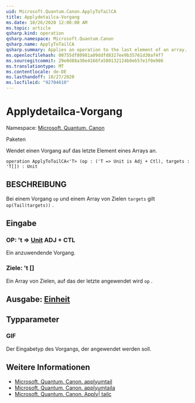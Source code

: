 ```yaml
---
uid: Microsoft.Quantum.Canon.ApplyToTailCA
title: Applydetailca-Vorgang
ms.date: 10/26/2020 12:00:00 AM
ms.topic: article
qsharp.kind: operation
qsharp.namespace: Microsoft.Quantum.Canon
qsharp.name: ApplyToTailCA
qsharp.summary: Applies an operation to the last element of an array.
ms.openlocfilehash: 00755df80981a09ddfd8327ee9b35761d30af4f7
ms.sourcegitcommit: 29e0d88a30e4166fa580132124b0eb57e1f0e986
ms.translationtype: MT
ms.contentlocale: de-DE
ms.lasthandoff: 10/27/2020
ms.locfileid: "92704610"
---
```

# <a name="applytotailca-operation"></a>Applydetailca-Vorgang

Namespace: [Microsoft. Quantum. Canon](xref:Microsoft.Quantum.Canon)

Paketen [](https://nuget.org/packages/)


Wendet einen Vorgang auf das letzte Element eines Arrays an.

```qsharp
operation ApplyToTailCA<'T> (op : ('T => Unit is Adj + Ctl), targets : 'T[]) : Unit
```


## <a name="description"></a>BESCHREIBUNG

Bei einem Vorgang `op` und einem Array von Zielen `targets` gilt `op(Tail(targets))` .

## <a name="input"></a>Eingabe

### <a name="op--t--unit-adj--ctl"></a>OP: 't => [Unit](xref:microsoft.quantum.lang-ref.unit) ADJ + CTL

Ein anzuwendende Vorgang.


### <a name="targets--t"></a>Ziele: 't []

Ein Array von Zielen, auf das der letzte angewendet wird `op` .



## <a name="output--unit"></a>Ausgabe: [Einheit](xref:microsoft.quantum.lang-ref.unit)



## <a name="type-parameters"></a>Typparameter

### <a name="t"></a>GIF

Der Eingabetyp des Vorgangs, der angewendet werden soll.

## <a name="see-also"></a>Weitere Informationen

- [Microsoft. Quantum. Canon. applyumtail](xref:Microsoft.Quantum.Canon.ApplyToTail)
- [Microsoft. Quantum. Canon. applyumtaila](xref:Microsoft.Quantum.Canon.ApplyToTailA)
- [Microsoft. Quantum. Canon. Apply| tailc](xref:Microsoft.Quantum.Canon.ApplyToTailC)